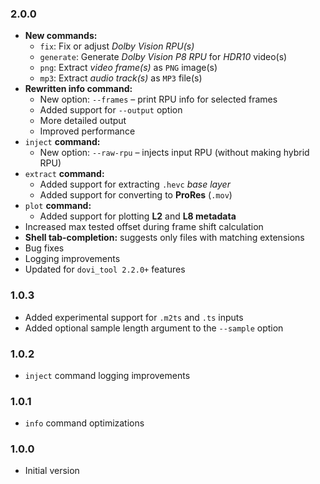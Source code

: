 ### 2.0.0

- **New commands:**
    - `fix`: Fix or adjust _Dolby Vision RPU(s)_
    - `generate`: Generate _Dolby Vision P8 RPU_ for _HDR10_ video(s)
    - `png`: Extract _video frame(s)_ as `PNG` image(s)
    - `mp3`: Extract _audio track(s)_ as `MP3` file(s)
- **Rewritten info command:**
    - New option: `--frames` – print RPU info for selected frames
    - Added support for `--output` option
    - More detailed output
    - Improved performance
- `inject` **command:**
    - New option: `--raw-rpu` – injects input RPU (without making hybrid RPU)
- `extract` **command:**
    - Added support for extracting `.hevc` _base layer_
    - Added support for converting to **ProRes** (`.mov`)
- `plot` **command:**
    - Added support for plotting **L2** and **L8 metadata**
- Increased max tested offset during frame shift calculation
- **Shell tab-completion:** suggests only files with matching extensions
- Bug fixes
- Logging improvements
- Updated for `dovi_tool 2.2.0+` features

### 1.0.3

- Added experimental support for `.m2ts` and `.ts` inputs
- Added optional sample length argument to the `--sample` option

### 1.0.2

- `inject` command logging improvements

### 1.0.1

- `info` command optimizations

### 1.0.0

- Initial version